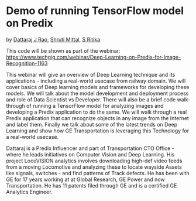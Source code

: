 # Demo of running TensorFlow model on Predix

by <a href='mailto:Dattaraj.Rao@ge.com'>Dattaraj J Rao</a>, <a href='mailto:shruti.mittal@ge.com'>Shruti Mittal</a>, <a href='mailto:ritika.s@ge.com'>S Ritika</a>

This code will be shown as part of the webinar: https://www.techgig.com/webinar/Deep-Learning-on-Predix-for-Image-Recognition-1163

This webinar will give an overview of Deep Learning technique and its applications - including a real-world usecase from railway domain. We will cover basics of Deep learning models and frameworks for developing these models. We will talk about the model development and deployment process and role of Data Scientist vs Developer.
There will also be a brief code walk-through of running a TensorFlow model for analyzing images and developing a Predix application to do the same. We will walk through a real Predix application that can recognize objects in any image from the Internet and label them. Finally we talk about some of the latest trends on Deep Learning and show how GE Transportation is leveraging this Technology for a real-world usecase.

Dattaraj is a Predix Influencer and part of Transportation CTO Office - where he leads initiatives on Computer Vision and Deep Learning. His project LocoVISION analytics involves downloading high-def video feeds from a moving Locomotive and analyzing these to locate wayside Assets like signals, switches - and find patterns of Track defects. He has been with GE for 17 years working at at Global Research, GE Power and now Transportation. He has 11 patents filed through GE and is a certified GE Analytics Engineer.
